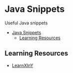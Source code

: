 # Java Snippets

Useful Java snippets

- [Java Snippets](#java-snippets)
    - [Learning Resources](#learning-resources)

## Learning Resources

- [LearnXInY](https://learnxinyminutes.com/docs/java/)
